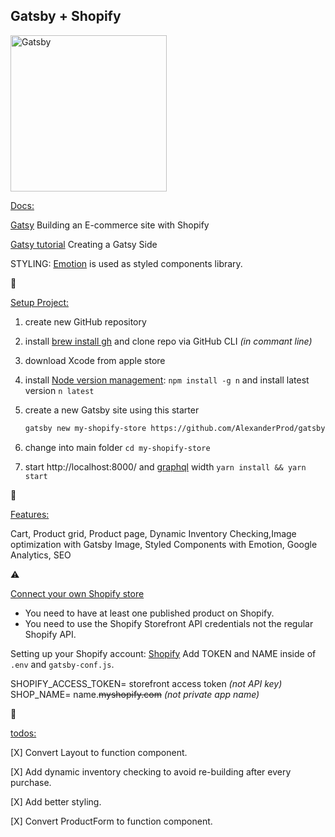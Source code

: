 <h2>Gatsby + Shopify</h2>
<img alt="Gatsby" src="static/images/shopify+gatsby.png" width="250px" />

<p style="text-decoration:underline">Docs:</p>

[Gatsy](https://www.gatsbyjs.com/docs/) Building an E-commerce site with Shopify

[Gatsy tutorial](https://www.gatsbyjs.org/tutorial/) Creating a Gatsy Side

STYLING: [Emotion](https://emotion.sh/docs/introduction) is used as styled components library.

🐼 <p style="text-decoration:underline">Setup Project:</p>
1. create new GitHub repository
2. install [brew install gh](https://cli.github.com/) and clone repo via GitHub CLI _(in commant line)_
3. download Xcode from apple store 
4. install [Node version management](https://www.npmjs.com/package/n): `npm install -g n` and install latest version `n latest`
   
5. create a new Gatsby site using this starter
     ```sh
    gatsby new my-shopify-store https://github.com/AlexanderProd/gatsby-shopify-starter
    ```
6. change into main folder `cd my-shopify-store`
7. start http://localhost:8000/ and [graphql](https://www.gatsbyjs.com/docs/tutorial/part-five/#introducing-graphiql) width `yarn install && yarn start`

   
🐼 <p style="text-decoration:underline">Features:</p>
Cart, Product grid, Product page, Dynamic Inventory Checking,Image optimization with Gatsby Image, Styled Components with Emotion, Google Analytics, SEO


⚠️ <p style="text-decoration:underline">Connect your own Shopify store</p>

- You need to have at least one published product on Shopify.
- You need to use the Shopify Storefront API credentials not the regular Shopify API.

Setting up your Shopify account: [Shopify](https://www.shopify.com/) Add TOKEN and NAME inside of `.env` and `gatsby-conf.js`.

SHOPIFY_ACCESS_TOKEN= storefront access token _(not API key)_
SHOP_NAME= name.~~myshopify.com~~ _(not private app name)_

📌 
<p style="text-decoration:underline">todos:</p>

[X] Convert Layout to function component.
  
[X] Add dynamic inventory checking to avoid re-building after every purchase. 

[X] Add better styling.

[X] Convert ProductForm to function component.
